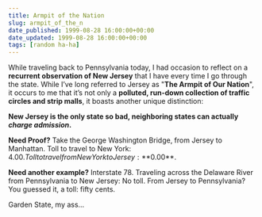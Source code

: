 ```yaml
---
title: Armpit of the Nation
slug: armpit_of_the_n
date_published: 1999-08-28 16:00:00+00:00
date_updated: 1999-08-28 16:00:00+00:00
tags: [random ha-ha]
---
```

While traveling back to Pennsylvania today, I had occasion to reflect on a **recurrent observation of New Jersey** that I have every time I go through the state. While I’ve long referred to Jersey as "**The Armpit of Our Nation**", it occurs to me that it’s not only a **polluted, run-down collection of traffic circles and strip malls**, it boasts another unique distinction:

**New Jersey is the only state so bad, neighboring states can actually *charge admission*.**

**Need Proof?** Take the George Washington Bridge, from Jersey to Manhattan. Toll to travel to New York: $4.00. Toll to travel from New York to Jersey: **$0.00**.

**Need another example?** Interstate 78. Traveling across the Delaware River from Pennsylvania to New Jersey: No toll. From Jersey to Pennsylvania? You guessed it, a toll: fifty cents.

Garden State, my ass…
